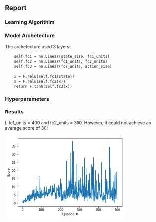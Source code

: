 ## Report

### Learning Algorithim

### Model Archetecture

The archetecture used 3 layers:

        self.fc1 = nn.Linear(state_size, fc1_units)
        self.fc2 = nn.Linear(fc1_units, fc2_units)
        self.fc3 = nn.Linear(fc2_units, action_size)
        
        x = F.relu(self.fc1(state))
        x = F.relu(self.fc2(x))
        return F.tanh(self.fc3(x))
        
### Hyperparameters

### Results

I.  fc1_units = 400 and fc2_units = 300.  However, it could not achieve an average score of 30:

![alt text](first_attempt.png "Result I")
